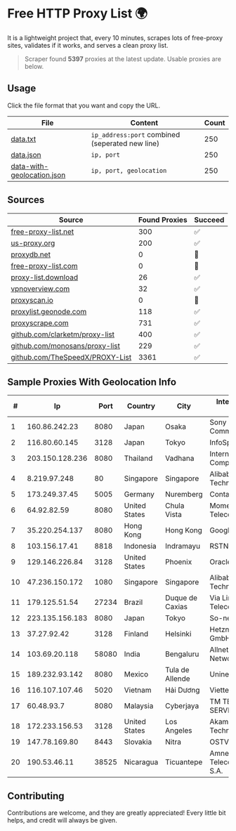 
# Free HTTP Proxy List 🌍

It is a lightweight project that, every 10 minutes, scrapes lots of free-proxy sites, validates if it works, and serves a clean proxy list.


> Scraper found **5397** proxies at the latest update. Usable proxies are below.

## Usage

Click the file format that you want and copy the URL.


|File|Content|Count|
|----|-------|-----|
|[data.txt](https://raw.githubusercontent.com/themiralay/Proxy-List-World/master/data.txt)|`ip_address:port` combined (seperated new line)|250|
|[data.json](https://raw.githubusercontent.com/themiralay/Proxy-List-World/master/data.json)|`ip, port`|250|
|[data-with-geolocation.json](https://raw.githubusercontent.com/themiralay/Proxy-List-World/master/data-with-geolocation.json)|`ip, port, geolocation`|250|

## Sources

|Source|Found Proxies|Succeed|
|------|-------------|-------|
|[free-proxy-list.net](https://free-proxy-list.net)|300|✅|
|[us-proxy.org](https://www.us-proxy.org)|200|✅|
|[proxydb.net](http://proxydb.net)|0|🚫|
|[free-proxy-list.com](https://free-proxy-list.com/?page=&port=&type%5B%5D=http&type%5B%5D=https&up_time=0&search=Search)|0|🚫|
|[proxy-list.download](https://www.proxy-list.download/HTTP)|26|✅|
|[vpnoverview.com](https://vpnoverview.com/privacy/anonymous-browsing/free-proxy-servers)|32|✅|
|[proxyscan.io](https://www.proxyscan.io)|0|🚫|
|[proxylist.geonode.com](https://proxylist.geonode.com/api/proxy-list?limit=300&page=1&sort_by=lastChecked&sort_type=desc&protocols=http,https)|118|✅|
|[proxyscrape.com](https://api.proxyscrape.com/v2/?request=displayproxies&protocol=http&timeout=10000&country=all&ssl=all&anonymity=all)|731|✅|
|[github.com/clarketm/proxy-list](https://raw.githubusercontent.com/clarketm/proxy-list/master/proxy-list-raw.txt)|400|✅|
|[github.com/monosans/proxy-list](https://raw.githubusercontent.com/monosans/proxy-list/main/proxies/http.txt)|229|✅|
|[github.com/TheSpeedX/PROXY-List](https://raw.githubusercontent.com/TheSpeedX/PROXY-List/master/http.txt)|3361|✅|


## Sample Proxies With Geolocation Info

|#|Ip|Port|Country|City|Internet Service Provider|
|-|--|----|-------|----|-------------------------|
|1|160.86.242.23|8080|Japan|Osaka|Sony Network Communications Inc|
|2|116.80.60.145|3128|Japan|Tokyo|InfoSphere|
|3|203.150.128.236|8080|Thailand|Vadhana|Internet Thailand Company Ltd|
|4|8.219.97.248|80|Singapore|Singapore|Alibaba (US) Technology Co., Ltd.|
|5|173.249.37.45|5005|Germany|Nuremberg|Contabo GmbH|
|6|64.92.82.59|8080|United States|Chula Vista|Momentum Telecom, Inc.|
|7|35.220.254.137|8080|Hong Kong|Hong Kong|Google LLC|
|8|103.156.17.41|8818|Indonesia|Indramayu|RSTNET|
|9|129.146.226.84|3128|United States|Phoenix|Oracle Corporation|
|10|47.236.150.172|1080|Singapore|Singapore|Alibaba (US) Technology Co., Ltd.|
|11|179.125.51.54|27234|Brazil|Duque de Caxias|Via Link Telecomunicacoes|
|12|223.135.156.183|8080|Japan|Tokyo|So-net Corporation|
|13|37.27.92.42|3128|Finland|Helsinki|Hetzner Online GmbH|
|14|103.69.20.118|58080|India|Bengaluru|Allnet Broadband Network PVT LTD|
|15|189.232.93.142|8080|Mexico|Tula de Allende|Uninet S.A. de C.V.|
|16|116.107.107.46|5020|Vietnam|Hải Dương|Viettel Corporation|
|17|60.48.93.7|8080|Malaysia|Cyberjaya|TM TECHNOLOGY SERVICES SDN BHD|
|18|172.233.156.53|3128|United States|Los Angeles|Akamai Technologies, Inc.|
|19|147.78.169.80|8443|Slovakia|Nitra|OSTV s.r.o.|
|20|190.53.46.11|38525|Nicaragua|Ticuantepe|Amnet Telecomunicaciones S.A.|



## Contributing

Contributions are welcome, and they are greatly appreciated! Every
little bit helps, and credit will always be given.

